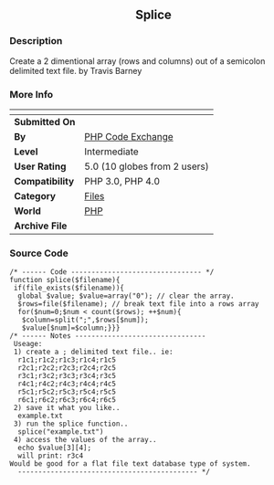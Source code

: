 ﻿<div align="center">

## Splice


</div>

### Description

Create a 2 dimentional array (rows and columns) out of a semicolon delimited text file. by Travis Barney
 
### More Info
 


<span>             |<span>
---                |---
**Submitted On**   |
**By**             |[PHP Code Exchange](https://github.com/Planet-Source-Code/PSCIndex/blob/master/ByAuthor/php-code-exchange.md)
**Level**          |Intermediate
**User Rating**    |5.0 (10 globes from 2 users)
**Compatibility**  |PHP 3\.0, PHP 4\.0
**Category**       |[Files](https://github.com/Planet-Source-Code/PSCIndex/blob/master/ByCategory/files__8-2.md)
**World**          |[PHP](https://github.com/Planet-Source-Code/PSCIndex/blob/master/ByWorld/php.md)
**Archive File**   |[](https://github.com/Planet-Source-Code/php-code-exchange-splice__8-178/archive/master.zip)





### Source Code

```
/* ------ Code -------------------------------- */
function splice($filename){
 if(file_exists($filename)){
  global $value; $value=array("0"); // clear the array.
  $rows=file($filename); // break text file into a rows array
  for($num=0;$num < count($rows); ++$num){
   $column=split(";",$rows[$num]);
   $value[$num]=$column;}}}
/* ------ Notes --------------------------------
 Useage:
 1) create a ; delimited text file.. ie:
  r1c1;r1c2;r1c3;r1c4;r1c5
  r2c1;r2c2;r2c3;r2c4;r2c5
  r3c1;r3c2;r3c3;r3c4;r3c5
  r4c1;r4c2;r4c3;r4c4;r4c5
  r5c1;r5c2;r5c3;r5c4;r5c5
  r6c1;r6c2;r6c3;r6c4;r6c5
 2) save it what you like..
  example.txt
 3) run the splice function..
  splice("example.txt")
 4) access the values of the array..
  echo $value[3][4];
  will print: r3c4
Would be good for a flat file text database type of system.
  -------------------------------------------- */
```

